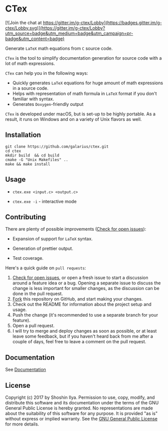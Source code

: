 # CTex  

[![Join the chat at https://gitter.im/g-ctex/Lobby](https://badges.gitter.im/g-ctex/Lobby.svg)](https://gitter.im/g-ctex/Lobby?utm_source=badge&utm_medium=badge&utm_campaign=pr-badge&utm_content=badge)

Generate `LaTeX` math equations from `C` source code.

`CTex` is the tool to simplify documentation generation for source code with a lot of math expressions.  

`CTex` can help you in the following ways:  

* Quickly generates `LaTeX` equations for huge amount of math expressions in a source code.  
* Helps with representation of math formula in `LaTeX` format if you don't familiar with syntax.
* Generates `Doxygen`-friendly output

`CTex` is developed under macOS, but is set-up to be highly portable. As a result, it runs on Windows and  on a variety of Unix flavors as well.

## Installation

```
git clone https://github.com/galarius/ctex.git
cd ctex
mkdir build  && cd build
cmake -G "Unix Makefiles" ..
make && make install
```

## Usage

* `ctex.exe <input.c> <output.c>`  

* `ctex.exe -i` - interactive mode

## Contributing

There are plenty of possible improvements ([Check for open issues](https://github.com/galarius/ctex/issues)):

* Expansion of support for `LaTeX` syntax.  

* Generation of prettier output.  

* Test coverage.  

Here's a quick guide on `pull requests`:

1. [Check for open issues](https://github.com/galarius/ctex/issues), or
   open a fresh issue to start a discussion around a feature idea or a bug.
   Opening a separate issue to discuss the change is less important for smaller
   changes, as the discussion can be done in the pull request.  
2. [Fork](https://github.com/galarius/ctex.git) this repository on GitHub, and start making your changes.
3. Check out the README for information about the project setup and usage.
3. Push the change (it's recommended to use a separate branch for your feature).
4. Open a pull request.
5. I will try to merge and deploy changes as soon as possible, or at least leave
   some feedback, but if you haven't heard back from me after a couple of days,
   feel free to leave a comment on the pull request.

## Documentation 

See [Documentation](https://galarius.github.io/ctex/static/doc/index.html)

## License

Copyright (c) 2017 by Shoshin Ilya.
Permission to use, copy, modify, and distribute this software and its documentation under the terms of the GNU General Public License is hereby granted. No representations are made about the suitability of this software for any purpose. It is provided "as is" without express or implied warranty. See the [GNU General Public License](http://www.gnu.org/licenses/gpl.html) for more details.